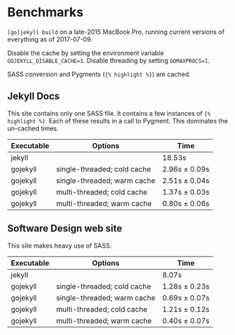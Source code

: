 # Benchmarks

`[go]jekyll build` on a late-2015 MacBook Pro, running current versions of everything as of 2017-07-09.

Disable the cache by setting the environment variable `GOJEKYLL_DISABLE_CACHE=1`.
Disable threading by setting `GOMAXPROCS=1`.

SASS conversion and Pygments (`{% highlight %}`) are cached.

## Jekyll Docs

This site contains only one SASS file.
It contains a few instances of `{% highlight %}`.
Each of these results in a call to Pygment. This dominates the un-cached times.

| Executable | Options                     | Time          |
|------------|-----------------------------|---------------|
| jekyll     |                             | 18.53s        |
| gojekyll   | single-threaded; cold cache | 2.96s ± 0.09s |
| gojekyll   | single-threaded; warm cache | 2.51s ± 0.04s |
| gojekyll   | multi-threaded; cold cache  | 1.37s ± 0.03s |
| gojekyll   | multi-threaded; warm cache  | 0.80s ± 0.06s |

## Software Design web site

This site makes heavy use of SASS.

| Executable | Options                     | Time          |
|------------|-----------------------------|---------------|
| jekyll     |                             | 8.07s         |
| gojekyll   | single-threaded; cold cache | 1.28s ± 0.23s |
| gojekyll   | single-threaded; warm cache | 0.69s ± 0.07s |
| gojekyll   | multi-threaded; cold cache  | 1.21s ± 0.12s |
| gojekyll   | multi-threaded; warm cache  | 0.40s ± 0.07s |
